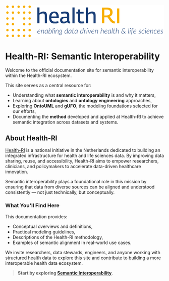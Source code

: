 <p align="left"><img src="assets/images/health-ri-logo-blue.png" width="750" alt="Health-RI Logo"></p>

# Health-RI: Semantic Interoperability

Welcome to the official documentation site for semantic interoperability within the Health-RI ecosystem.

This site serves as a central resource for:
- Understanding what **semantic interoperability** is and why it matters,
- Learning about **ontologies** and **ontology engineering** approaches,
- Exploring **OntoUML** and **gUFO**, the modeling foundations selected for our efforts,
- Documenting the **method** developed and applied at Health-RI to achieve semantic integration across datasets and systems.

## About Health-RI

[Health-RI](https://www.health-ri.nl) is a national initiative in the Netherlands dedicated to building an integrated infrastructure for health and life sciences data. By improving data sharing, reuse, and accessibility, Health-RI aims to empower researchers, clinicians, and policymakers to accelerate data-driven healthcare innovation.

Semantic interoperability plays a foundational role in this mission by ensuring that data from diverse sources can be aligned and understood consistently — not just technically, but conceptually.

### What You'll Find Here

This documentation provides:
- Conceptual overviews and definitions,
- Practical modeling guidelines,
- Descriptions of the Health-RI methodology,
- Examples of semantic alignment in real-world use cases.

We invite researchers, data stewards, engineers, and anyone working with structured health data to explore this site and contribute to building a more interoperable health data ecosystem.

> **Start by exploring [Semantic Interoperability](semantic-interoperability/index.md)**.
